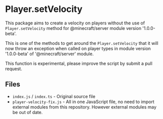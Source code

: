 # Player.setVelocity

This package aims to create a velocity on players without the use of `Player.setVelocity` method for @minecraft/server module version '1.0.0-beta'.

This is one of the methods to get around the `Player.setVelocity` that it will now throw an exception when called on player types in module version '1.0.0-beta' of '@minecraft/server' module.

This function is experimental, please improve the script by submit a pull request.

## Files

- `index.js` / `index.ts` - Original source file
- `player-velocity-fix.js` - All in one JavaScript file, no need to import external modules from this repository. However external modules may be out of date.
